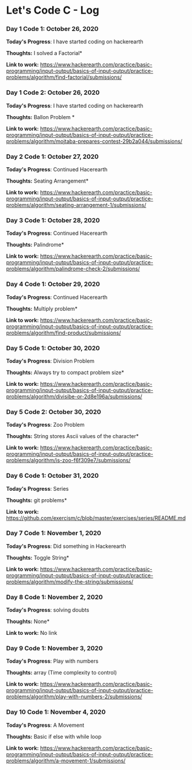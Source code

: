 # Let's Code C - Log



### Day 1  Code 1: October 26, 2020

**Today's Progress**: I have started coding on hackerearth

**Thoughts:** I solved a Factorial* 

**Link to work:** https://www.hackerearth.com/practice/basic-programming/input-output/basics-of-input-output/practice-problems/algorithm/find-factorial/submissions/


               
### Day 1  Code 2: October 26, 2020

**Today's Progress**: I have started coding on hackerearth

**Thoughts:** Ballon Problem * 

**Link to work:** https://www.hackerearth.com/practice/basic-programming/input-output/basics-of-input-output/practice-problems/algorithm/mojtaba-prepares-contest-29b2a044/submissions/



### Day 2  Code 1: October 27, 2020

**Today's Progress**: Continued Hacerearth

**Thoughts:** Seating Arrangement* 

**Link to work:** https://www.hackerearth.com/practice/basic-programming/input-output/basics-of-input-output/practice-problems/algorithm/seating-arrangement-1/submissions/


### Day 3  Code 1: October 28, 2020

**Today's Progress**: Continued Hacerearth

**Thoughts:** Palindrome* 

**Link to work:** https://www.hackerearth.com/practice/basic-programming/input-output/basics-of-input-output/practice-problems/algorithm/palindrome-check-2/submissions/


### Day 4  Code 1: October 29, 2020

**Today's Progress**: Continued Hacerearth

**Thoughts:** Multiply problem* 

**Link to work:** https://www.hackerearth.com/practice/basic-programming/input-output/basics-of-input-output/practice-problems/algorithm/find-product/submissions/




### Day 5  Code 1: October 30, 2020

**Today's Progress**: Division Problem

**Thoughts:**  Always try to compact problem size* 

**Link to work:** https://www.hackerearth.com/practice/basic-programming/input-output/basics-of-input-output/practice-problems/algorithm/divisibe-or-2d8e196a/submissions/



### Day 5  Code 2: October 30, 2020

**Today's Progress**: Zoo Problem

**Thoughts:**  String stores Ascii values of the character* 

**Link to work:** https://www.hackerearth.com/practice/basic-programming/input-output/basics-of-input-output/practice-problems/algorithm/is-zoo-f6f309e7/submissions/



### Day 6  Code 1: October 31, 2020

**Today's Progress**:  Series

**Thoughts:**  git problems* 

**Link to work:** https://github.com/exercism/c/blob/master/exercises/series/README.md




### Day 7  Code 1: November 1, 2020

**Today's Progress**:  Did something in Hackerearth

**Thoughts:**  Toggle String* 

**Link to work:** https://www.hackerearth.com/practice/basic-programming/input-output/basics-of-input-output/practice-problems/algorithm/modify-the-string/submissions/


### Day 8  Code 1: November 2, 2020

**Today's Progress**:  solving doubts

**Thoughts:**  None* 

**Link to work:** No link



### Day 9  Code 1: November 3, 2020

**Today's Progress**:  Play with numbers

**Thoughts:**  array (Time complexity to control)

**Link to work:** https://www.hackerearth.com/practice/basic-programming/input-output/basics-of-input-output/practice-problems/algorithm/play-with-numbers-2/submissions/


### Day 10  Code 1: November 4, 2020

**Today's Progress**:  A Movement

**Thoughts:**  Basic if else with while loop

**Link to work:** https://www.hackerearth.com/practice/basic-programming/input-output/basics-of-input-output/practice-problems/algorithm/a-movement-1/submissions/
